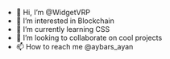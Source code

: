 - 👋 Hi, I’m @WidgetVRP
- 👀 I’m interested in Blockchain
- 🌱 I’m currently learning CSS
- 💞️ I’m looking to collaborate on cool projects
- 📫 How to reach me @aybars_ayan

<!---
WidgetVRP/WidgetVRP is a ✨ special ✨ repository because its `README.md` (this file) appears on your GitHub profile.
You can click the Preview link to take a look at your changes.
--->
